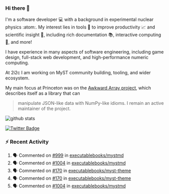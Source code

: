 ### Hi there 👋 

I'm a software developer 💻 with a background in experimental nuclear physics :atom:. My interest lies in tools :wrench: to improve productivity :chart_with_upwards_trend: and scientific insight :telescope:, including rich documentation 📚, interactive computing 🧮, and more! 

I have experience in many aspects of software engineering, including game design, full-stack web development, and high-performance numeric computing. 

At 2i2c I am working on MyST community building, tooling, and wider ecosystem. 

My main focus at Princeton was on the [Awkward Array project](awkward-array.org/), which describes itself as a library that can 
> manipulate JSON-like data with NumPy-like idioms. I remain an active maintainer of the project. 

![github stats](https://github-readme-stats.vercel.app/api?username=agoose77&show_icons=true&hide_rank=true&hide_title=true&bg_color=30,e76445,904e95&text_color=efe3ec&icon_color=efe3ec)
<!--
**agoose77/agoose77** is a ✨ _special_ ✨ repository because its `README.md` (this file) appears on your GitHub profile.

Here are some ideas to get you started:

- 🔭 I’m currently working on ...
- 🌱 I’m currently learning ...
- 👯 I’m looking to collaborate on ...
- 🤔 I’m looking for help with ...
- 💬 Ask me about ...
- 📫 How to reach me: ...
- 😄 Pronouns: ...
- ⚡ Fun fact: ...
-->

[![Twitter Badge](https://img.shields.io/twitter/follow/agoose77?style=flat-square&logo=Twitter&logoColor=white&color=cornflowerblue)](https://twitter.com/agoose77)

### :zap: Recent Activity

<!--START_SECTION:activity-->
1. 🗣 Commented on [#999](https://github.com/executablebooks/mystmd/pull/999#issuecomment-2007476459) in [executablebooks/mystmd](https://github.com/executablebooks/mystmd)
2. 🗣 Commented on [#1004](https://github.com/executablebooks/mystmd/issues/1004#issuecomment-2007475568) in [executablebooks/mystmd](https://github.com/executablebooks/mystmd)
3. 🗣 Commented on [#170](https://github.com/executablebooks/myst-theme/issues/170#issuecomment-2007468827) in [executablebooks/myst-theme](https://github.com/executablebooks/myst-theme)
4. 🗣 Commented on [#170](https://github.com/executablebooks/myst-theme/issues/170#issuecomment-2007425935) in [executablebooks/myst-theme](https://github.com/executablebooks/myst-theme)
5. 🗣 Commented on [#1004](https://github.com/executablebooks/mystmd/issues/1004#issuecomment-2007256863) in [executablebooks/mystmd](https://github.com/executablebooks/mystmd)
<!--END_SECTION:activity-->
